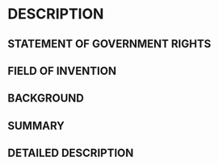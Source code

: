 # DESCRIPTION

## STATEMENT OF GOVERNMENT RIGHTS

## FIELD OF INVENTION

## BACKGROUND

## SUMMARY

## DETAILED DESCRIPTION

